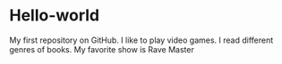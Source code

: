 # Hello-world
My first repository on GitHub.
I like to play video games.
I read different genres of books.
My favorite show is Rave Master
